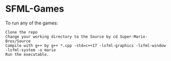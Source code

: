 # SFML-Games
To run any of the games:

    Clone the repo
    Change your working directory to the Source by cd Super-Mario-Bros/Source
    Compile with g++ by g++ *.cpp -std=c++17 -lsfml-graphics -lsfml-window -lsfml-system -o mario
    Run the executable.
